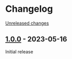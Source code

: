 # Changelog 

[Unreleased changes](https://github.com/justbetter/laravel-akeneo-products/compare/1.0.0...main)
## [1.0.0](https://github.com/justbetter/laravel-akeneo-products/releases/tag/1.0.0) - 2023-05-16

Initial release


